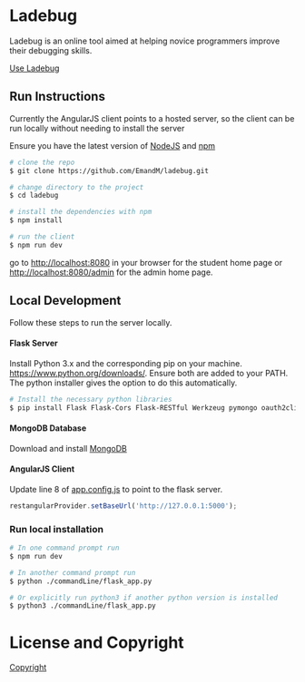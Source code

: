 # Ladebug

Ladebug is an online tool aimed at helping novice programmers improve their debugging skills.

[Use Ladebug](https://ladebug.herokuapp.com/)


## Run Instructions
Currently the AngularJS client points to a hosted server, so the client can be run locally without needing to install the server

Ensure you have the latest version of [NodeJS](https://nodejs.org/en/download/) and [npm](https://www.npmjs.com/get-npm)

```bash
# clone the repo
$ git clone https://github.com/EmandM/ladebug.git

# change directory to the project
$ cd ladebug

# install the dependencies with npm
$ npm install

# run the client
$ npm run dev
```

go to [http://localhost:8080](http://localhost:8080) in your browser for the student home page or [http://localhost:8080/admin](http://localhost:8080/admin) for the admin home page.



## Local Development
Follow these steps to run the server locally.

#### Flask Server
Install Python 3.x and the corresponding pip on your machine. https://www.python.org/downloads/.
Ensure both are added to your PATH. The python installer gives the option to do this automatically.

```bash
# Install the necessary python libraries
$ pip install Flask Flask-Cors Flask-RESTful Werkzeug pymongo oauth2client

```


#### MongoDB Database
Download and install [MongoDB](https://www.mongodb.com/download-center?jmp=tutorials&_ga=2.254687240.1618150711.1506248764-1727796482.1505700843)


#### AngularJS Client
Update line 8 of [app.config.js](/src/app/app.config.js) to point to the flask server.

```javascript
restangularProvider.setBaseUrl('http://127.0.0.1:5000');
```

### Run local installation 

```bash
# In one command prompt run
$ npm run dev

# In another command prompt run
$ python ./commandLine/flask_app.py

# Or explicitly run python3 if another python version is installed
$ python3 ./commandLine/flask_app.py

```

# License and Copyright

[Copyright](/LICENSE)


